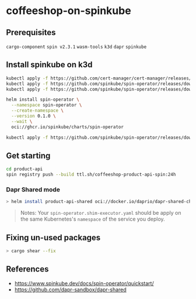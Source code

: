 # coffeeshop-on-spinkube

## Prerequisites

`cargo-component` `spin v2.3.1` `wasm-tools` `k3d` `dapr` `spinkube`

## Install spinkube on k3d

```sh
kubectl apply -f https://github.com/cert-manager/cert-manager/releases/download/v1.14.3/cert-manager.yaml
kubectl apply -f https://github.com/spinkube/spin-operator/releases/download/v0.1.0/spin-operator.runtime-class.yaml
kubectl apply -f https://github.com/spinkube/spin-operator/releases/download/v0.1.0/spin-operator.crds.yaml
```

```sh
helm install spin-operator \
  --namespace spin-operator \
  --create-namespace \
  --version 0.1.0 \
  --wait \
  oci://ghcr.io/spinkube/charts/spin-operator
```

```sh
kubectl apply -f https://github.com/spinkube/spin-operator/releases/download/v0.1.0/spin-operator.shim-executor.yaml
```

## Get starting

```sh
cd product-api
spin registry push --build ttl.sh/coffeeshop-product-api-spin:24h
```

### Dapr Shared mode

```sh
> helm install product-api-shared oci://docker.io/daprio/dapr-shared-chart --set shared.appId=product-api --set shared.remoteURL=product-api --set shared.remotePort=5001
```

> Notes: Your `spin-operator.shim-executor.yaml` should be apply on the same Kubernetes's `namespace` of the service you deploy.

## Fixing un-used packages

```sh
> cargo shear --fix
```

## References

- https://www.spinkube.dev/docs/spin-operator/quickstart/
- https://github.com/dapr-sandbox/dapr-shared
